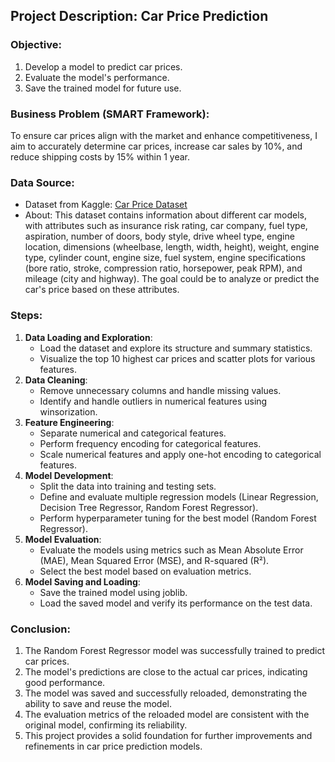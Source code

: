 ## Project Description: Car Price Prediction

### Objective:
1. Develop a model to predict car prices.
2. Evaluate the model's performance.
3. Save the trained model for future use.
   
### Business Problem (SMART Framework):
To ensure car prices align with the market and enhance competitiveness, I aim to accurately determine car prices, increase car sales by 10%, and reduce shipping costs by 15% within 1 year.

### Data Source:
- Dataset from Kaggle: [Car Price Dataset](https://www.kaggle.com/datasets/imgowthamg/car-price/data)
- About: This dataset contains information about different car models, with attributes such as insurance risk rating, car company, fuel type, aspiration, number of doors, body style, drive wheel type, engine location, dimensions (wheelbase, length, width, height), weight, engine type, cylinder count, engine size, fuel system, engine specifications (bore ratio, stroke, compression ratio, horsepower, peak RPM), and mileage (city and highway). The goal could be to analyze or predict the car's price based on these attributes.
  
### Steps:
1. **Data Loading and Exploration**:
   - Load the dataset and explore its structure and summary statistics.
   - Visualize the top 10 highest car prices and scatter plots for various features.
2. **Data Cleaning**:
   - Remove unnecessary columns and handle missing values.
   - Identify and handle outliers in numerical features using winsorization.
3. **Feature Engineering**:
   - Separate numerical and categorical features.
   - Perform frequency encoding for categorical features.
   - Scale numerical features and apply one-hot encoding to categorical features.
4. **Model Development**:
   - Split the data into training and testing sets.
   - Define and evaluate multiple regression models (Linear Regression, Decision Tree Regressor, Random Forest Regressor).
   - Perform hyperparameter tuning for the best model (Random Forest Regressor).
5. **Model Evaluation**:
   - Evaluate the models using metrics such as Mean Absolute Error (MAE), Mean Squared Error (MSE), and R-squared (R²).
   - Select the best model based on evaluation metrics.
6. **Model Saving and Loading**:
   - Save the trained model using joblib.
   - Load the saved model and verify its performance on the test data.

### Conclusion:
1. The Random Forest Regressor model was successfully trained to predict car prices.
2. The model's predictions are close to the actual car prices, indicating good performance.
3. The model was saved and successfully reloaded, demonstrating the ability to save and reuse the model.
4. The evaluation metrics of the reloaded model are consistent with the original model, confirming its reliability.
5. This project provides a solid foundation for further improvements and refinements in car price prediction models.
